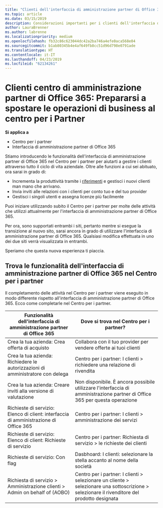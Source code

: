 ```yaml
---
title: "Clienti dell'interfaccia di amministrazione partner di Office 365: le operazioni aziendali si spostano al Centro per i partner| Centro per i partner"
ms.topic: article
ms.date: 03/15/2019
description: Considerazioni importanti per i clienti dell'interfaccia di amministrazione partner di Office 365 in relazione alla migrazione al Centro per i partner
author: LauraBrenner
ms.author: labrenne
ms.localizationpriority: medium
ms.openlocfilehash: fb32c86c623044dc42a2ba746a4efe0aca568e04
ms.sourcegitcommit: b1ab80345b4e4af649fb8cc51d96d798e0791ade
ms.translationtype: HT
ms.contentlocale: it-IT
ms.lasthandoff: 04/23/2019
ms.locfileid: "62134261"
---
```

# <a name="office-365-partner-admin-center-customers-get-ready-to-move-business-operations-to-partner-center"></a>Clienti centro di amministrazione partner di Office 365: Prepararsi a spostare le operazioni di business al centro per i Partner

**Si applica a** 

- Centro per i partner
- Interfaccia di amministrazione partner di Office 365

Stiamo introducendo le funzionalità dell'interfaccia di amministrazione partner di Office 365 nel Centro per i partner per aiutarti a gestire i clienti attraverso tutto il ciclo di vita aziendale. Oltre alle funzioni a cui sei abituato, ora sarai in grado di: 

*  Incrementa la produttività tramite i [riferimenti](referrals.md) e gestisci i nuovi clienti man mano che arrivano.
*  Invia inviti alle relazioni con i clienti per conto tuo e del tuo provider
*  Gestisci i singoli utenti e assegna licenze più facilmente

Puoi iniziare utilizzando subito il Centro per i partner per molte delle attività che utilizzi attualmente per l'interfaccia di amministrazione partner di Office 365. 

Per ora, sono supportati entrambi i siti, pertanto mentre si esegue la transizione al nuovo sito, sarai ancora in grado di utilizzare l'interfaccia di amministrazione partner di Office 365. Qualsiasi modifica effettuata in uno dei due siti verrà visualizzata in entrambi.

Speriamo che questa nuova esperienza ti piaccia.

## <a name="find-office-365-partner-admin-center-features-in-partner-center"></a>Trova le funzionalità dell'interfaccia di amministrazione partner di Office 365 nel Centro per i partner

Il completamento delle attività nel Centro per i partner viene eseguito in modo differente rispetto all'interfaccia di amministrazione partner di Office 365. Ecco come completarle nel Centro per i partner.

| Funzionalità dell'interfaccia di amministrazione partner di Office 365                       | Dove si trova nel Centro per i partner? | 
|   -----------------------------------------------  | -------------- |
| Crea la tua azienda: Crea offerta di acquisto | Collabora con il tuo provider per vendere offerte ai tuoi clienti |
| Crea la tua azienda: Richiedere le autorizzazioni di amministratore con delega | Centro per i partner: I clienti > richiedere una relazione di rivendita |
| Crea la tua azienda: Creare inviti alla versione di valutazione | Non disponibile. È ancora possibile utilizzare l'interfaccia di amministrazione partner di Office 365 per questa operazione |
| Richieste di servizio: Elenco di client: interfaccia di amministrazione di Office 365 | Centro per i partner: I clienti > amministrazione dei servizi |
| Richieste di servizio: Elenco di client: Richieste di servizio | Centro per i partner: Richiesta di servizio > le richieste dei clienti |
| Richieste di servizio: Con flag | Dasbhoard: I clienti: selezionare la stella accanto al nome della società |
| Richiesta di servizio > Amministrazione clienti > Admin on behalf of (AOBO) | Centro per i partner: I clienti > selezionare un cliente > selezionare una sottoscrizione > selezionare il rivenditore del prodotto designata |


